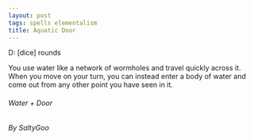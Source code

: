 ```yaml
---
layout: post
tags: spells elementalism
title: Aquatic Door
---
```


D: [dice] rounds

You use water like a network of wormholes and travel quickly across it. When you move on your turn, you can instead enter a body of water and come out from any other point you have seen in it.

###### Water + Door
###### By SaltyGoo
